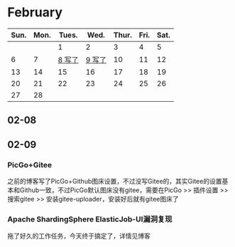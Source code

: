 # February

| Sun. | Mon. | Tues.             | Wed.              | Thur. | Fri. | Sat. |
| ---- | ---- | ----------------- | ----------------- | ----- | ---- | ---- |
|      |      | 1                 | 2                 | 3     | 4    | 5    |
| 6    | 7    | [8 写了](#_02-08) | [9 写了](#_02-09) | 10    | 11   | 12   |
| 13   | 14   | 15                | 16                | 17    | 18   | 19   |
| 20   | 21   | 22                | 23                | 24    | 25   | 26   |
| 27   | 28   |                   |                   |       |      |      |



## 02-08



## 02-09

### PicGo+Gitee

之前的博客写了PicGo+Github图床设置，不过没写Gitee的，其实Gitee的设置基本和Github一致，不过PicGo默认图床没有gitee，需要在PicGo >> 插件设置 >> 搜索gitee >> 安装gitee-uploader，安装好后就有gitee图床了



### Apache ShardingSphere ElasticJob-UI漏洞复现

拖了好久的工作任务，今天终于搞定了，详情见博客
